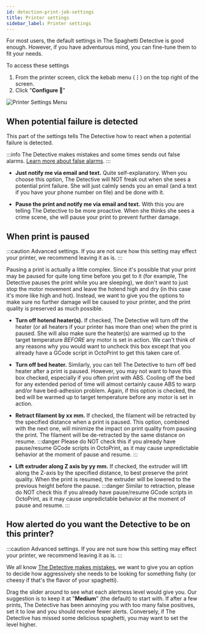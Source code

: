 ```yaml
---
id: detection-print-job-settings
title: Printer settings
sidebar_label: Printer settings
---
```


For most users, the default settings in The Spaghetti Detective is good enough. However, if you have adventurous mind, you can fine-tune them to fit your needs.

To access these settings

1. From the printer screen, click the kebab menu (**⋮**) on the top right of the screen.
2. Click "**Configure 🔧**"

![Printer Settings Menu](/img/user_guides/helpdocs/printer_settings_menu.png)

## When potential failure is detected

This part of the settings tells The Detective how to react when a potential failure is detected.

:::info
The Detective makes mistakes and some times sends out false alarms. [Learn more about false alarms](/docs/user_guides/failure-detection-false-alarms).
:::

- **Just notify me via email and text.** Quite self-explanatory. When you choose this option, The Detective will NOT freak out when she sees a potential print failure. She will just calmly sends you an email (and a text if you have your phone number on file) and be done with it.

- **Pause the print and notify me via email and text.** With this you are telling The Detective to be more proactive. When she thinks she sees a crime scene, she will pause your print to prevent further damage.

## When print is paused

:::caution
Advanced settings. If you are not sure how this setting may effect your printer, we recommend leaving it as is.
:::

Pausing a print is actually a little complex. Since it's possible that your print may be paused for quite long time before you get to it (for example, The Detective pauses the print while you are sleeping), we don't want to just stop the motor movement and leave the hotend high and dry (in this case it's more like high and hot). Instead, we want to give you the options to make sure no further damage will be caused to your printer, and the print quality is preserved as much possible.

- **Turn off hotend heater(s).** If checked, The Detective will turn off the heater (or all heaters if your printer has more than one) when the print is paused. She will also make sure the heater(s) are warmed up to the target temperature *BEFORE* any motor is set in action. We can't think of any reasons why you would want to uncheck this box except that you already have a GCode script in OctoPrint to get this taken care of.

- **Turn off bed heater.** Similarly, you can tell The Detective to turn off bed heater after a print is paused. However, you may not want to have this box checked, especially if you often print with ABS. Cooling off the bed for any extended period of time will almost certainly cause ABS to warp and/or have bed-adhesion problem. Again, if this option is checked, the bed will be warmed up to target temperature before any motor is set in action.

- **Retract filament by xx mm.** If checked, the filament will be retracted by the specified distance when a print is paused. This option, combined with the next one, will minimize the impact on print quality from pausing the print. The filament will be de-retracted by the same distance on resume.
:::danger
Please do NOT check this if you already have pause/resume GCode scripts in OctoPrint, as it may cause unpredictable behavior at the moment of pause and resume.
:::

- **Lift extruder along Z axis by yy mm.** If checked, the extruder will lift along the Z-axis by the specified distance, to best preserve the print quality. When the print is resumed, the extruder will be lowered to the previous height before the pause.
:::danger
Similar to retraction, please do NOT check this if you already have pause/resume GCode scripts in OctoPrint, as it may cause unpredictable behavior at the moment of pause and resume.
:::

## How alerted do you want the Detective to be on this printer?

:::caution
Advanced settings. If you are not sure how this setting may effect your printer, we recommend leaving it as is.
:::

We all know [The Detective makes mistakes](/docs/user_guides/failure-detection-false-alarms/), we want to give you an option to decide how aggressively she needs to be looking for something fishy (or cheesy if that's the flavor of your spaghetti).

Drag the slider around to see what each alertness level would give you. Our suggestion is to keep it at "**Medium**" (the default) to start with. If after a few prints, The Detective has been annoying you with too many false positives, set it to low and you should receive fewer alerts. Conversely, if The Detective has missed some delicious spaghetti, you may want to set the level higher.
